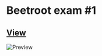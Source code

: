 # Beetroot exam #1
## [View](https://deformix.github.io/exam-1/ "Link")
![Preview](https://i.imgur.com/urTzEBS.jpeg)
